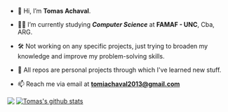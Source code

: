 - 👋 Hi, I’m **Tomas Achaval**.
  
- 👨‍🎓 I’m currently studying ***Computer Science*** at **FAMAF - UNC**, Cba, ARG.
  
- 🛠 Not working on any specific projects, just trying to broaden my knowledge and improve my problem-solving skills.
  
- 🧠 All repos are personal projects through which I've learned new stuff.
  
- 📫 Reach me via email at **tomiachaval2013@gmail.com**

<a href="https://github.com/anuraghazra/github-readme-stats"><img align="center" src="https://github-readme-stats.vercel.app/api/top-langs/?username=achaval-tomas&theme=github_dark&layout=compact&hide_border=true&bg_color=0,100357,5d0191&title_color=fc7f03&text_color=ffffff" /></a>
<a href="https://github.com/anuraghazra/github-readme-stats"><img align="center" src="https://github-readme-stats.vercel.app/api?username=achaval-tomas&theme=github_dark&hide=contribs,issues&show_icons=true&hide_border=true&bg_color=0,5d0191,100357&title_color=fc7f03&text_color=ffffff&rank_icon=percentile" alt="Tomas's github stats" /></a>
